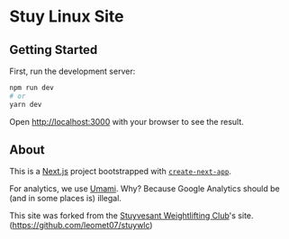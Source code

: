 # Stuy Linux Site

## Getting Started

First, run the development server:

```bash
npm run dev
# or
yarn dev
```

Open [http://localhost:3000](http://localhost:3000) with your browser to see the result.

## About

This is a [Next.js](https://nextjs.org/) project bootstrapped with [`create-next-app`](https://github.com/vercel/next.js/tree/canary/packages/create-next-app).

For analytics, we use [Umami](https://umami.is/).
Why? Because Google Analytics should be (and in some places is) illegal.

This site was forked from the [Stuyvesant Weightlifting Club](https://stuywlc.com)'s site. (https://github.com/leomet07/stuywlc)
